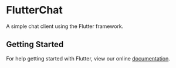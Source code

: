 # FlutterChat

A simple chat client using the Flutter framework.

## Getting Started

For help getting started with Flutter, view our online
[documentation](https://flutter.io/).
